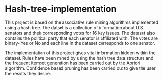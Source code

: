# Hash-tree-implementation

This project is based on the associative rule mining algorithms implemented using a hash tree. The datset is a collection of information about U.S. senators and their corresponding votes for 16 key issues. The dataset also contains the political party that each senator is affiliated with. The votes are binary- Yes or No and each line in the dataset corresponds to one senator. 

The implementation of this project gives vital information hidden within the dataset. Rules have been mined by using the hash tree data structure and the frequent itemset generation has been carried out by the Apriori algorithm. Confidence based pruning has been carried out to give the user the results they desire.
